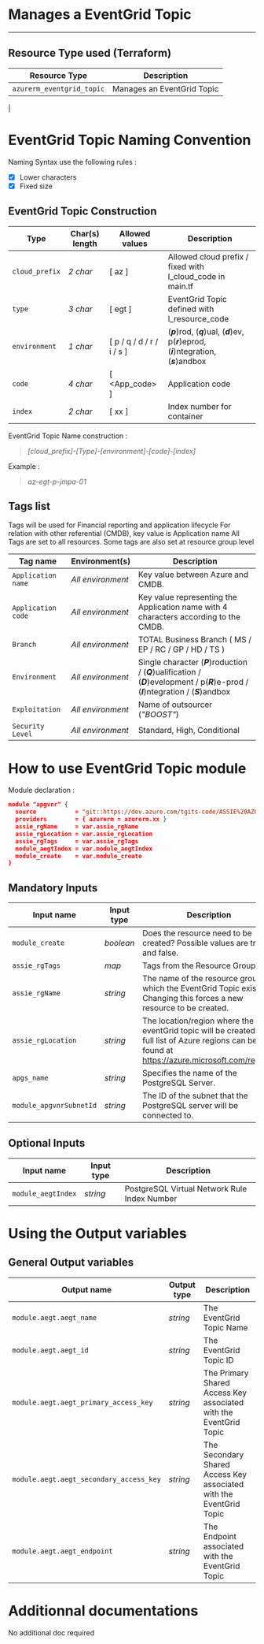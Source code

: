 # Manages a EventGrid Topic


---

## Resource Type used (Terraform)

| Resource Type             | Description                |
|---------------------------|----------------------------|
| `azurerm_eventgrid_topic` | Manages an EventGrid Topic |

 |

# EventGrid Topic Naming Convention

Naming Syntax use the following rules :

- [x] Lower characters
- [x] Fixed size

## EventGrid Topic Construction

| Type           | Char(s) length | Allowed values            | Description                                                                                    |
|----------------|----------------|---------------------------|------------------------------------------------------------------------------------------------|
| `cloud_prefix` | _2 char_       | [ az ]                    | Allowed cloud prefix / fixed with l_cloud_code in main.tf                                      |
| `type`         | _3 char_       | [ egt ]                   | EventGrid Topic defined with l_resource_code                                                   |
| `environment`  | _1 char_       | [ p / q / d / r / i / s ] | (**_p_**)rod, (**_q_**)ual, (**_d_**)ev, p(**_r_**)eprod, (**_i_**)ntegration, (**_s_**)andbox |
| `code`         | _4 char_       | [ <App_code> ]            | Application code                                                                               |
| `index`        | _2 char_       | [ xx ]                    | Index number for container                                                                     |

EventGrid Topic Name construction :

> _[cloud_prefix]-[Type]-[environment]-[code]-[index]_

Example :

> _az-egt-p-jmpa-01_

## Tags list

Tags will be used for Financial reporting and application lifecycle
For relation with other referential (CMDB), key value is Application name
All Tags are set to all resources. Some tags are also set at resource group level

| Tag name           | Environment(s)    | Description                                                                                                                                  |
|--------------------|-------------------|----------------------------------------------------------------------------------------------------------------------------------------------|
| `Application name` | _All environment_ | Key value between Azure and CMDB.                                                                                                            |
| `Application code` | _All environment_ | Key value representing the Application name with 4 characters according to the CMDB.                                                         |
| `Branch`           | _All environment_ | TOTAL Business Branch ( MS / EP / RC / GP / HD / TS )                                                                                        |
| `Environment`      | _All environment_ | Single character (**_P_**)roduction / (**_Q_**)ualification / (**_D_**)evelopment / p(**_R_**)e-prod / (**_I_**)ntegration / (**_S_**)andbox |
| `Exploitation`     | _All environment_ | Name of outsourcer (_"BOOST"_)                                                                                                               |
| `Security Level`   | _All environment_ | Standard, High, Conditional                                                                                                                  |

# How to use EventGrid Topic module

Module declaration :

```json
module "apgvnr" {
  source           = "git::https://dev.azure.com/tgits-code/ASSIE%20AZURE/_git/az_eventgrid_topic?ref=master"
  providers        = { azurerm = azurerm.xx }
  assie_rgName     = var.assie_rgName
  assie_rgLocation = var.assie_rgLocation
  assie_rgTags     = var.assie_rgTags
  module_aegtIndex = var.module_aegtIndex
  module_create    = var.module_create
}
```

## Mandatory Inputs

| Input name              | Input type | Description                                                                                                                                       |
|-------------------------|------------|---------------------------------------------------------------------------------------------------------------------------------------------------|
| `module_create`         | _boolean_  | Does the resource need to be created? Possible values are true and false.                                                                         |
| `assie_rgTags`          | _map_      | Tags from the Resource Group.                                                                                                                     |
| `assie_rgName`          | _string_   | The name of the resource group in which the EventGrid Topic exists. Changing this forces a new resource to be created.                            |
| `assie_rgLocation`      | _string_   | The location/region where the eventGrid topic will be created. The full list of Azure regions can be found at https://azure.microsoft.com/regions |
| `apgs_name`             | _string_   | Specifies the name of the PostgreSQL Server.                                                                                                      |
| `module_apgvnrSubnetId` | _string_   | The ID of the subnet that the PostgreSQL server will be connected to.                                                                             |


## Optional Inputs

| Input name         | Input type | Description                                  |
|--------------------|------------|----------------------------------------------|
| `module_aegtIndex` | _string_   | PostgreSQL Virtual Network Rule Index Number |

# Using the Output variables

## General Output variables

| Output name                             | Output type | Description                                                         |
|-----------------------------------------|-------------|---------------------------------------------------------------------|
| `module.aegt.aegt_name`                 | _string_    | The EventGrid Topic Name                                            |
| `module.aegt.aegt_id`                   | _string_    | The EventGrid Topic ID                                              |
| `module.aegt.aegt_primary_access_key`   | _string_    | The Primary Shared Access Key associated with the EventGrid Topic   |
| `module.aegt.aegt_secondary_access_key` | _string_    | The Secondary Shared Access Key associated with the EventGrid Topic |
| `module.aegt.aegt_endpoint`             | _string_    | The Endpoint associated with the EventGrid Topic                    |


# Additionnal documentations

No additional doc required
